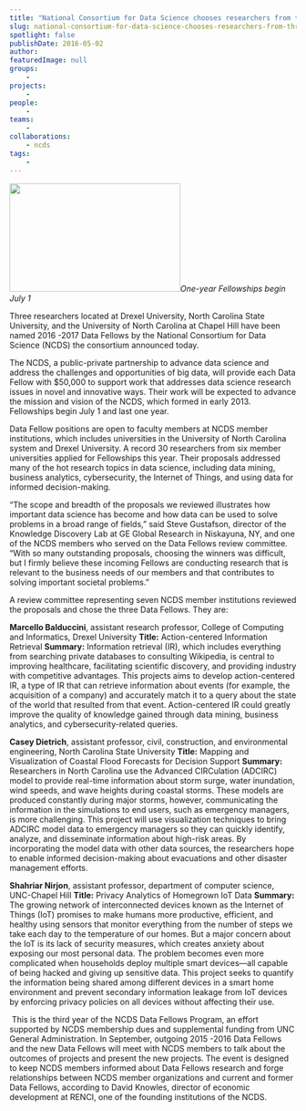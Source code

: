 ```yaml
---
title: "National Consortium for Data Science chooses researchers from three universities as 2016 -2017 Data Fellows"
slug: national-consortium-for-data-science-chooses-researchers-from-three-universities-as-2016-2017-data-fellows
spotlight: false
publishDate: 2016-05-02
author: 
featuredImage: null
groups:
    - 
projects:
    - 
people:
    - 
teams: 
    - 
collaborations:
    - ncds
tags:
    - 
---
```

<em><img class="alignleft size-medium wp-image-10989" src="https://renci.org/wp-content/uploads/2013/06/ncds-feature-story-smaller-pic-300x190.jpg" alt="" width="300" height="190" />One-year Fellowships begin July 1</em>
<p class="p1"><span class="s1">Three researchers located at Drexel University, North Carolina State University, and the University of North Carolina at Chapel Hill have been named 2016 -2017 Data Fellows by the National Consortium for Data Science (NCDS) the consortium announced today.</span></p>
<p class="p1"><!--more--></p>
<p class="p1"><span class="s1">The NCDS, a public-private partnership to advance data science and address the challenges and opportunities of big data, will provide each Data Fellow with $50,000 to support work that addresses data science research issues in novel and innovative ways. Their work will be expected to advance the mission and vision of the NCDS, which formed in early 2013. Fellowships begin July 1 and last one year. </span></p>
<p class="p1"><span class="s1">Data Fellow positions are open to faculty members at NCDS member institutions, which includes universities in the University of North Carolina system and Drexel University. A record 30 researchers from six member universities applied for Fellowships this year. Their proposals addressed many of the hot research topics in data science, including data mining, business analytics, cybersecurity, the Internet of Things, and using data for informed decision-making.</span></p>
<p class="p1"><span class="s1">“The scope and breadth of the proposals we reviewed illustrates how important data science has become and how data can be used to solve problems in a broad range of fields,” said Steve Gustafson, director of the Knowledge Discovery Lab at GE Global Research in Niskayuna, NY, and one of the NCDS members who served on the Data Fellows review committee. “With so many outstanding proposals, choosing the winners was difficult, but I firmly believe these incoming Fellows are conducting research that is relevant to the business needs of our members and that contributes to solving important societal problems.”</span></p>
<p class="p1"><span class="s1">A review committee representing seven NCDS member institutions reviewed the proposals and chose the three Data Fellows. They are:   </span></p>
<p class="p1"><span class="s1"><b>Marcello Balduccini</b>, assistant research professor, College of Computing and Informatics, Drexel University
</span><span class="s1"><b>Title:</b> Action-centered Information Retrieval
</span><span class="s1"><b>Summary:</b> Information retrieval (IR), which includes everything from searching private databases to consulting Wikipedia, is central to improving healthcare, facilitating scientific discovery, and providing industry with competitive advantages. This projects aims to develop action-centered IR, a type of IR that can retrieve information about events (for example, the acquisition of a company) and accurately match it to a query about the state of the world that resulted from that event. Action-centered IR could greatly improve the quality of knowledge gained through data mining, business analytics, and cybersecurity-related queries.</span></p>
<p class="p1"><span class="s1"><b>Casey Dietrich</b>, assistant professor, civil, construction, and environmental engineering, North Carolina State University
</span><span class="s1"><b>Title:</b> Mapping and Visualization of Coastal Flood Forecasts for Decision Support
</span><span class="s1"><b>Summary:</b> Researchers in North Carolina use the Advanced CIRCulation (ADCIRC) model to provide real-time information about storm surge, water inundation, wind speeds, and wave heights during coastal storms. These models are produced constantly during major storms, however, communicating the information in the simulations to end users, such as emergency managers, is more challenging. This project will use visualization techniques to bring ADCIRC model data to emergency managers so they can quickly identify, analyze, and disseminate information about high-risk areas. By incorporating the model data with other data sources, the researchers hope to enable informed decision-making about evacuations and other disaster management efforts.</span></p>
<p class="p1"><span class="s1"><b>Shahriar Nirjon</b>, assistant professor, department of computer science, UNC-Chapel Hill
</span><span class="s1"><b>Title:</b> Privacy Analytics of Homegrown IoT Data
</span><span class="s1"><b>Summary:</b> The growing network of interconnected devices known as the Internet of Things (IoT) promises to make humans more productive, efficient, and healthy using sensors that monitor everything from the number of steps we take each day to the temperature of our homes. But a major concern about the IoT is its lack of security measures, which creates anxiety about exposing our most personal data. The problem becomes even more complicated when households deploy multiple smart devices—all capable of being hacked and giving up sensitive data. This project seeks to quantify the information being shared among different devices in a smart home environment and prevent secondary information leakage from IoT devices by enforcing privacy policies on all devices without affecting their use.</span></p>
<p class="p1"><span class="s1"> This is the third year of the NCDS Data Fellows Program, an effort supported by NCDS membership dues and supplemental funding from UNC General Administration. In September, outgoing 2015 -2016 Data Fellows and the new Data Fellows will meet with NCDS members to talk about the outcomes of projects and present the new projects. The event is designed to keep NCDS members informed about Data Fellows research and forge relationships between NCDS member organizations and current and former Data Fellows, according to David Knowles, director of economic development at RENCI, one of the founding institutions of the NCDS.</span></p>
